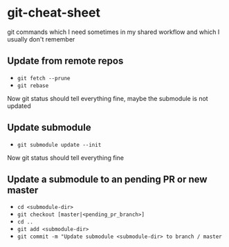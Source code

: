 # git-cheat-sheet
git commands which I need sometimes in my shared workflow and which I usually don't remember

## Update from remote repos
* ```git fetch --prune```
* ```git rebase```

Now git status should tell everything fine, maybe the submodule is not updated

## Update submodule
* ```git submodule update --init```

Now git status should tell everything fine

## Update a submodule to an pending PR or new master
* ```cd <submodule-dir> ```
* ```git checkout [master|<pending_pr_branch>] ```
* ```cd ..```
* ```git add <submodule-dir> ```
* ```git commit -m "Update submodule <submodule-dir> to branch / master ```


